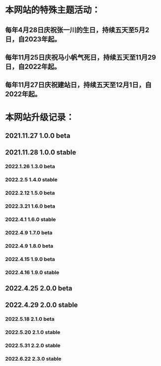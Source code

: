 # 本网站的特殊主题活动：
## 每年4月28日庆祝张一川的生日，持续五天至5月2日，自2023年起。
## 每年11月25日庆祝马小帆气死日，持续五天至11月29日，自2022年起。
## 每年11月27日庆祝建站日，持续五天至12月1日，自2022年起。
<!--每年5月35日更改主题，自2022年起。-->

# 本网站升级记录：

## 2021.11.27 1.0.0 beta
## 2021.11.28 1.0.0 stable
<!--### 2022.1.15  1.1.0 beta
#### 2022.1.24  1.2.1 beta
#### 2022.1.25  1.2.1 stable -->
### 2022.1.26  1.3.0 beta
### 2022.2.5  1.4.0 stable  <!--busuanzi-->
### 2022.2.12  1.5.0 beta  <!--界面-->
<!-- #### 2022.2.16  1.5.1 beta bad-->
### 2022.3.21  1.6.0 beta <!--music-->
### 2022.4.1  1.6.0 stable
### 2022.4.9  1.7.0 beta <!--license-->
### 2022.4.9  1.8.0 beta <!--more-->
### 2022.4.15  1.9.0 beta <!--zyc-->
### 2022.4.16  1.9.0 stable <!--zyc-->
## 2022.4.25  2.0.0 beta <!-- -->
## 2022.4.29  2.0.0 stable <!-- -->
### 2022.5.18  2.1.0 beta <!--bitsadmin-->
### 2022.5.20  2.1.0 stable <!--bitsadmin-->
### 2022.5.31  2.2.0 stable <!--special-->
### 2022.6.22  2.3.0 stable <!--tg-->
